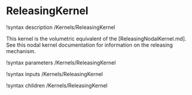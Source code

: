 # ReleasingKernel

!syntax description /Kernels/ReleasingKernel

This kernel is the volumetric equivalent of the [ReleasingNodalKernel.md]. See this nodal
kernel documentation for information on the releasing mechanism.

!syntax parameters /Kernels/ReleasingKernel

!syntax inputs /Kernels/ReleasingKernel

!syntax children /Kernels/ReleasingKernel
